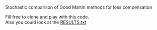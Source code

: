 Stochastic comparison of Good Martin methods for loss compensation

Fill free to clone and play with this code.  
Also you could look at the [RESULTS.txt](RESULTS.txt)

